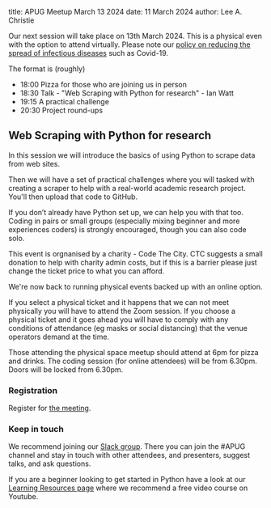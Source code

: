 title: APUG Meetup March 13 2024
date: 11 March 2024
author: Lee A. Christie

Our next session will take place on 13th March 2024. This is a physical even with the option to attend virtually. Please note our [policy on reducing the spread of infectious diseases](https://codethecity.org/policy-for-reducing-the-spread-of-infectious-diseases/) such as Covid-19.

The format is (roughly)

* 18:00 Pizza for those who are joining us in person
* 18:30 Talk - "Web Scraping with Python for research" - Ian Watt
* 19:15 A practical challenge
* 20:30 Project round-ups

## Web Scraping with Python for research

In this session we will introduce the basics of using Python to scrape data from web sites.

Then we will have a set of practical challenges where you will tasked with creating a scraper to help with a real-world academic research project. You'll then upload that code to GitHub.

If you don’t already have Python set up, we can help you with that too. Coding in pairs or small groups (especially mixing beginner and more experiences coders) is strongly encouraged, though you can also code solo.

This event is orgnanised by a charity - Code The City. CTC suggests a small donation to help with charity admin costs, but if this is a barrier please just change the ticket price to what you can afford.

We're now back to running physical events backed up with an online option.

If you select a physical ticket and it happens that we can not meet physically you will have to attend the Zoom session. If you choose a physical ticket and it goes ahead you will have to comply with any conditions of attendance (eg masks or social distancing) that the venue operators demand at the time.

Those attending the physical space meetup should attend at 6pm for pizza and drinks. The coding session (for online attendees) will be from 6.30pm. Doors will be locked from 6.30pm.

### Registration

Register for [the meeting](https://ti.to/code-the-city/apug-mar-2024). 

### Keep in touch
We recommend joining our [Slack group](https://join.slack.com/t/codethecity/shared_invite/zt-ebfpmtdt-wMnHGebBCNJTCEInaYCwNw). There you can join the #APUG channel and stay in touch with other attendees, and presenters, suggest talks, and ask questions.  

If you are a beginner looking to get started in Python have a look at our [Learning Resources page](https://pythonaberdeen.github.io/pages/learning-resources.html) where we recommend a free video course on Youtube. 


